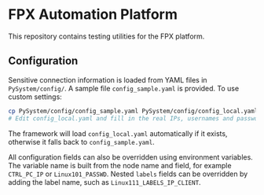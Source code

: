 # FPX Automation Platform

This repository contains testing utilities for the FPX platform.

## Configuration

Sensitive connection information is loaded from YAML files in `PySystem/config/`.
A sample file `config_sample.yaml` is provided. To use custom settings:

```bash
cp PySystem/config/config_sample.yaml PySystem/config/config_local.yaml
# Edit config_local.yaml and fill in the real IPs, usernames and passwords
```

The framework will load `config_local.yaml` automatically if it exists,
otherwise it falls back to `config_sample.yaml`.

All configuration fields can also be overridden using environment variables.
The variable name is built from the node name and field, for example
`CTRL_PC_IP` or `Linux101_PASSWD`. Nested `labels` fields can be overridden by
adding the label name, such as `Linux111_LABELS_IP_CLIENT`.
